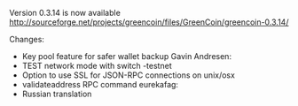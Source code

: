 Version 0.3.14 is now available
http://sourceforge.net/projects/greencoin/files/GreenCoin/greencoin-0.3.14/

Changes:
* Key pool feature for safer wallet backup
Gavin Andresen:
* TEST network mode with switch -testnet
* Option to use SSL for JSON-RPC connections on unix/osx
* validateaddress RPC command
eurekafag:
* Russian translation
